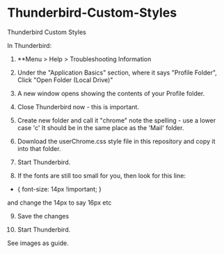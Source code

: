 # Thunderbird-Custom-Styles
Thunderbird Custom Styles

In Thunderbird:

1.  **Menu > Help > Troubleshooting Information

2.  Under the "Application Basics" section, where it says "Profile Folder", Click "Open Folder (Local Drive)"

3.  A new window opens showing the contents of your Profile folder.

4.  Close Thunderbird now - this is important.

5.  Create new folder and call it "chrome" note the spelling - use a lower case 'c' It should be in the same place as the 'Mail' folder.

6.  Download the userChrome.css style file in this repository and copy it into that folder. 

7.  Start Thunderbird.

8.  If the fonts are still too small for you, then look for this line:

   * { font-size: 14px !important; }
   
and change the 14px to say 16px etc

9.  Save the changes

10. Start Thunderbird.

See images as guide.
